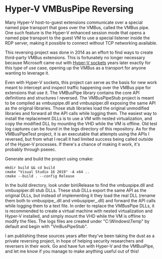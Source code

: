 # Hyper-V VMBusPipe Reversing

Many Hyper-V host-to-guest extensions communicate over a special named pipe transport that goes over the VMBus, called the VMBus pipe. One such feature is the Hyper-V enhanced session mode that opens a named pipe transport to the guest VM to use a special listener inside the RDP server, making it possible to connect without TCP networking available.

This reversing project was done in 2014 as an effort to find ways to create third-party VMBus extensions. This is fortunately no longer necessary because Microsoft came out with [Hyper-V sockets](https://docs.microsoft.com/en-us/virtualization/hyper-v-on-windows/user-guide/make-integration-service) years later exactly for this type of use case, opening up the VMBus as a transport for anyone wanting to leverage it.

Even with Hyper-V sockets, this project can serve as the basis for new work meant to intercept and inspect traffic happening over the VMBus pipe for extensions that use it. The VMBusPipe library contains the core API definitions and structures I reversed. The VMBusPipeStub project is meant to be compiled as vmbuspipe.dll and vmbuspiper.dll exposing the same API as the original libraries. Those stub libraries load the original unmodified libraries and forward all the API calls while logging them. The easiest way to install the replacement DLLs is to use a VM with nested virtualization, and copy the modified DLL by mounting the VHD while the VM is offline. Old test log captures can be found in the logs directory of this repository. As for the VMBusPipeTest project, it is an executable that attempts using the APIs I reversed, but from what I recall it had limited success being called outside of the Hyper-V processes. If there's a chance of making it work, it's probably through psexec.

Generate and build the project using cmake:

```
mkdir build && cd build
cmake "Visual Studio 16 2019" -A x64 ..
cmake --build . --config Release
```

In the build directory, look under bin\Release to find the vmbuspipe.dll and vmbuspiper.dll stub DLLs. These stub DLLs export the same API as the original DLLs, but instead of implementing it they load the real DLL (rename them both to vmbuspipe_.dll and vmbuspiper_.dll) and forward the API calls while logging them to a text file. In order to replace the VMBusPipe DLLs, it is recommended to create a virtual machine with nested virtualization and Hyper-V installed, and simply mount the VHD while the VM is offline to modify the files. The logs files are created under "C:\Windows\Temp" by default and begin with "VmBusPipeStub".

I am publishing these sources years after they've been taking the dust as a private reversing project, in hope of helping security researchers and reversers in their work. Go and have fun with Hyper-V and the VMBusPipe, and let me know if you manage to make anything useful out of this!
